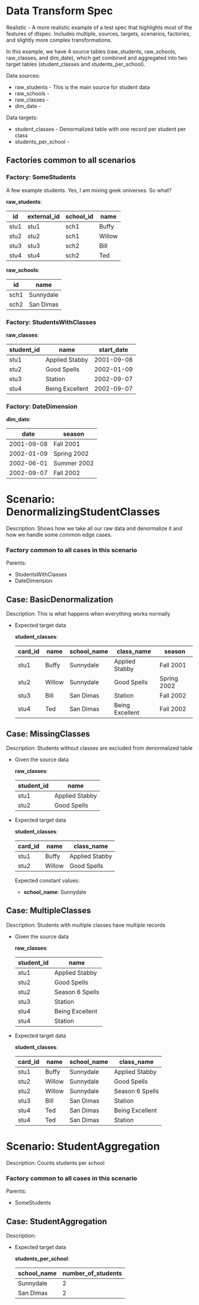 # Data Transform Spec

Realistic - A more realistic example of a test spec that highlights most of the features of dtspec.
Includes multiple, sources, targets, scenarios, factories, and slightly more
complex transformations.

In this example, we have 4 source tables (raw_students, raw_schools,
raw_classes, and dim_date), which get combined and aggregated into
two target tables (student_classes and students_per_school).

Data sources:

* raw_students - This is the main source for student data
* raw_schools - 
* raw_classes - 
* dim_date - 

Data targets:

* student_classes - Denormalized table with one record per student per class
* students_per_school - 

## Factories common to all scenarios

### Factory: SomeStudents
A few example students.  Yes, I am mixing geek universes.  So what?

**raw_students**:

| id   | external_id | school_id | name   |
| -    | -           | -         | -      |
| stu1 | stu1        | sch1      | Buffy  |
| stu2 | stu2        | sch1      | Willow |
| stu3 | stu3        | sch2      | Bill   |
| stu4 | stu4        | sch2      | Ted    |

**raw_schools**:

| id   | name      |
| -    | -         |
| sch1 | Sunnydale |
| sch2 | San Dimas |

### Factory: StudentsWithClasses


**raw_classes**:

| student_id | name            | start_date |
| -          | -               | -          |
| stu1       | Applied Stabby  | 2001-09-08 |
| stu2       | Good Spells     | 2002-01-09 |
| stu3       | Station         | 2002-09-07 |
| stu4       | Being Excellent | 2002-09-07 |

### Factory: DateDimension


**dim_date**:

| date       | season      |
| -          | -           |
| 2001-09-08 | Fall 2001   |
| 2002-01-09 | Spring 2002 |
| 2002-06-01 | Summer 2002 |
| 2002-09-07 | Fall 2002   |

# Scenario: DenormalizingStudentClasses

Description: Shows how we take all our raw data and denormalize it
and how we handle some common edge cases.

### Factory common to all cases in this scenario

Parents:

* StudentsWithClasses
* DateDimension


## Case: BasicDenormalization

Description: This is what happens when everything works normally
* Expected target data

  **student_classes**:
  
  | card_id | name   | school_name | class_name      | season      |
  | -       | -      | -           | -               | -           |
  | stu1    | Buffy  | Sunnydale   | Applied Stabby  | Fall 2001   |
  | stu2    | Willow | Sunnydale   | Good Spells     | Spring 2002 |
  | stu3    | Bill   | San Dimas   | Station         | Fall 2002   |
  | stu4    | Ted    | San Dimas   | Being Excellent | Fall 2002   |
  
## Case: MissingClasses

Description: Students without classes are excluded from denormalized table
* Given the source data

  **raw_classes**:
  
  | student_id | name            |
  | -          | -               |
  | stu1       | Applied Stabby  |
  | stu2       | Good Spells     |
  
* Expected target data

  **student_classes**:
  
  | card_id | name   | class_name      |
  | -       | -      | -               |
  | stu1    | Buffy  | Applied Stabby  |
  | stu2    | Willow | Good Spells     |
  
  Expected constant values:
  
    * **school_name**: Sunnydale
## Case: MultipleClasses

Description: Students with multiple classes have multiple records
* Given the source data

  **raw_classes**:
  
  | student_id | name            |
  | -          | -               |
  | stu1       | Applied Stabby  |
  | stu2       | Good Spells     |
  | stu2       | Season 6 Spells |
  | stu3       | Station         |
  | stu4       | Being Excellent |
  | stu4       | Station         |
  
* Expected target data

  **student_classes**:
  
  | card_id | name   | school_name | class_name      |
  | -       | -      | -           | -               |
  | stu1    | Buffy  | Sunnydale   | Applied Stabby  |
  | stu2    | Willow | Sunnydale   | Good Spells     |
  | stu2    | Willow | Sunnydale   | Season 6 Spells |
  | stu3    | Bill   | San Dimas   | Station         |
  | stu4    | Ted    | San Dimas   | Being Excellent |
  | stu4    | Ted    | San Dimas   | Station         |
  
# Scenario: StudentAggregation

Description: Counts students per school
### Factory common to all cases in this scenario

Parents:

* SomeStudents


## Case: StudentAggregation

Description: 
* Expected target data

  **students_per_school**:
  
  | school_name | number_of_students |
  | -           | -                  |
  | Sunnydale   | 2                  |
  | San Dimas   | 2                  |
  